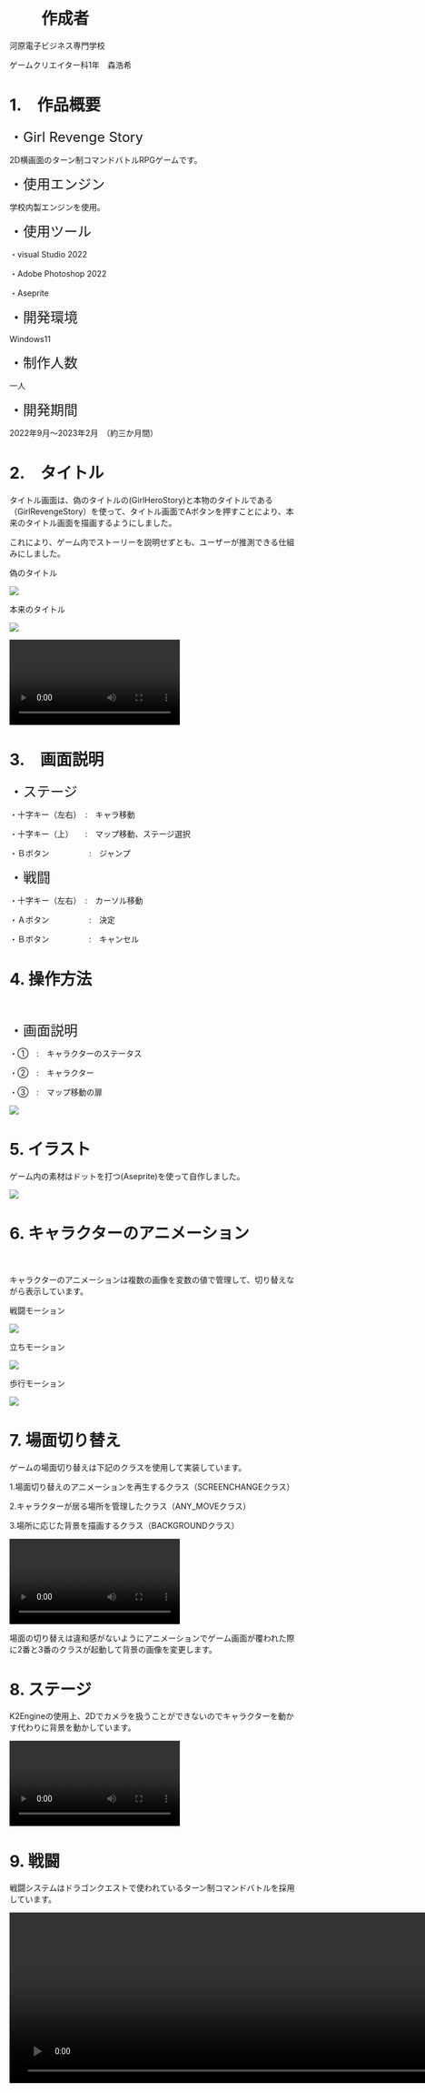 # 　　作成者
<P>河原電子ビジネス専門学校<P>

<P>ゲームクリエイター科1年　森浩希</P>

# 1.　作品概要

<font size='5'>・Girl Revenge Story</font>

<P>2D横画面のターン制コマンドバトルRPGゲームです。</P>

<P><font size='5'>・使用エンジン</font></P>

<P>学校内製エンジンを使用。</P>

<P><font size='5'>・使用ツール</font></P>

<P>・visual Studio 2022</P>
<P>・Adobe Photoshop 2022</P>
<P>・Aseprite</P>

<P><font size='5'>・開発環境</font></P>

<P>Windows11</P>

<P><font size='5'>・制作人数</font></P>

<P>一人</P>

<P><font size='5'>・開発期間</font></P>

<P>2022年9月～2023年2月　（約三か月間）


# 2.　タイトル

<P>タイトル画面は、偽のタイトルの(GirlHeroStory)と本物のタイトルである（GirlRevengeStory）を使って、タイトル画面でAボタンを押すことにより、本来のタイトル画面を描画するようにしました。</P>

<P>これにより、ゲーム内でストーリーを説明せずとも、ユーザーが推測できる仕組みにしました。</P>

<P>偽のタイトル</P>

![](Title/GirlHeroStory.jpeg)

<P>本来のタイトル</P>

![](Title/GirlRevengeStory.jpeg)

<video controls src="Title/Title.mp4"></video>

# 3.　画面説明

<P><font size='5'>・ステージ</font></P>

<P>・十字キー（左右）　:　キャラ移動</P>

<P>・十字キー（上）　　:　マップ移動、ステージ選択</P>

<P>・Ｂボタン　　　　　:　ジャンプ</P>

<P><font size='5'>・戦闘</font></P>

<P>・十字キー（左右）　:　カーソル移動</P>

<P>・Ａボタン　　　　　:　決定</P>

<P>・Ｂボタン　　　　　:　キャンセル</P>

# 4.  操作方法
　
<P><font size='5'>・画面説明</font></P>

<P>・①　:　キャラクターのステータス</P>

<P>・②　:　キャラクター</P>

<P>・③　:　マップ移動の扉</P>

![](Manual.jpg)

# 5.  イラスト

<P>ゲーム内の素材はドットを打つ(Aseprite)を使って自作しました。</P>

![](Material.png)


# 6.  キャラクターのアニメーション
　
<P>キャラクターのアニメーションは複数の画像を変数の値で管理して、切り替えながら表示しています。


<P>戦闘モーション</P>

![](Any-Animations/Any-Fight.gif)

<P>立ちモーション</P>

![](Any-Animations/Any-Stand.gif)

<P>歩行モーション</P>

![](Any-Animations/Any-Walk.gif)

# 7.  場面切り替え

<P>ゲームの場面切り替えは下記のクラスを使用して実装しています。</P>

<P>1.場面切り替えのアニメーションを再生するクラス（SCREENCHANGEクラス）</P>

<P>2.キャラクターが居る場所を管理したクラス（ANY_MOVEクラス）</P>

<P>3.場所に応じた背景を描画するクラス（BACKGROUNDクラス）</P>

<video controls src="ScreenChange/ScreenChange.mp4"></video>

<P>場面の切り替えは違和感がないようにアニメーションでゲーム画面が覆われた際に2番と3番のクラスが起動して背景の画像を変更します。</P>

# 8.  ステージ

<P>K2Engineの使用上、2Dでカメラを扱うことができないのでキャラクターを動かす代わりに背景を動かしています。</P>

<video controls src = "ScreenChange/StageMove.mp4"></video>

# 9.  戦闘

<P>戦闘システムはドラゴンクエストで使われているターン制コマンドバトルを採用しています。</P>

<video controls width="1920" height="300" src="ScreenChange/Fight.mp4"></video>